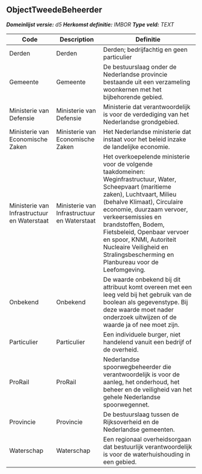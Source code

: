 ﻿## ObjectTweedeBeheerder

*__Domeinlijst versie:__ d5*
*__Herkomst definitie:__ IMBOR*
*__Type veld:__ TEXT*

|__Code__ |__Description__ |__Definitie__	|
|	---	|	---	|   ---	| 
| Derden | Derden | Derden; bedrijfachtig en geen particulier |
| Gemeente | Gemeente | De bestuurslaag onder de Nederlandse provincie bestaande uit een verzameling woonkernen met het bijbehorende gebied. |
| Ministerie van Defensie | Ministerie van Defensie | Ministerie dat verantwoordelijk is voor de verdediging van het Nederlandse grondgebied. |
| Ministerie van Economische Zaken | Ministerie van Economische Zaken | Het Nederlandse ministerie dat instaat voor het beleid inzake de landelijke economie. |
| Ministerie van Infrastructuur en Waterstaat | Ministerie van Infrastructuur en Waterstaat | Het overkoepelende ministerie voor de volgende taakdomeinen: Weginfrastructuur, Water, Scheepvaart (maritieme zaken), Luchtvaart, Milieu (behalve Klimaat), Circulaire economie, duurzaam vervoer, verkeersemissies en brandstoffen, Bodem, Fietsbeleid, Openbaar vervoer en spoor, KNMI, Autoriteit Nucleaire Veiligheid en Stralingsbescherming en Planbureau voor de Leefomgeving. |
| Onbekend | Onbekend | De waarde onbekend bij dit attribuut komt overeen met een leeg veld bij het gebruik van de boolean als gegevenstype. Bij deze waarde moet nader onderzoek uitwijzen of de waarde ja of nee moet zijn. |
| Particulier | Particulier | Een individuele burger, niet handelend vanuit een bedrijf of de overheid. |
| ProRail | ProRail | Nederlandse spoorwegbeheerder die verantwoordelijk is voor de aanleg, het onderhoud, het beheer en de veiligheid van het gehele Nederlandse spoorwegennet. |
| Provincie | Provincie | De bestuurslaag tussen de Rijksoverheid en de Nederlandse gemeenten. |
| Waterschap | Waterschap | Een regionaal overheidsorgaan dat bestuurlijk verantwoordelijk is voor de waterhuishouding in een gebied. |
